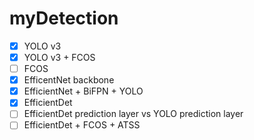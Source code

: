 # myDetection


- [x] YOLO v3
- [x] YOLO v3 + FCOS
- [ ] FCOS
- [x] EfficentNet backbone
- [x] EfficientNet + BiFPN + YOLO
- [x] EfficientDet
- [ ] EfficientDet prediction layer vs YOLO prediction layer
- [ ] EfficientDet + FCOS + ATSS
